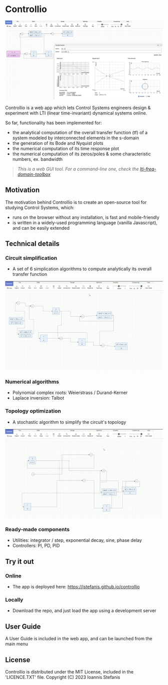 # Controllio

![app](https://github.com/istefanis/controllio/blob/main/assets/img/app.png)

Controllio is a web app which lets Control Systems engineers design & experiment with LTI (linear time-invariant) dynamical systems online.

So far, functionality has been implemented for:

- the analytical computation of the overall transfer function (tf) of a system modeled by interconnected elements in the s-domain
- the generation of its Bode and Nyquist plots
- the numerical computation of its time response plot
- the numerical computation of its zeros/poles & some characteristic numbers, ex. bandwidth

> _This is a web GUI tool. For a command-line one, check the [lti-freq-domain-toolbox](https://github.com/istefanis/lti-freq-domain-toolbox)_

## Motivation

The motivation behind Controllio is to create an open-source tool for studying Control Systems, which:

- runs on the browser without any installation, is fast and mobile-friendly
- is written in a widely-used programming language (vanilla Javascript), and can be easily extended

## Technical details

### Circuit simplification

- A set of 6 simplication algorithms to compute analytically its overall transfer function

![circuit simplification](https://github.com/istefanis/controllio/blob/main/assets/img/circuit-simplification.gif)

### Numerical algorithms

- Polynomial complex roots: Weierstrass / Durand-Kerner
- Laplace inversion: Talbot

### Topology optimization

- A stochastic algorithm to simplify the circuit's topology

![topology optimization](https://github.com/istefanis/controllio/blob/main/assets/img/topology-optimization.gif)

### Ready-made components

- Utilities: integrator / step, exponential decay, sine, phase delay
- Controllers: PI, PD, PID

## Try it out

### Online

- The app is deployed here: https://istefanis.github.io/controllio

### Locally

- Download the repo, and just load the app using a development server

## User Guide

A User Guide is included in the web app, and can be launched from the main menu

## License

Controllio is distributed under the MIT License, included in the 'LICENCE.TXT' file.
Copyright (C) 2023 Ioannis Stefanis
